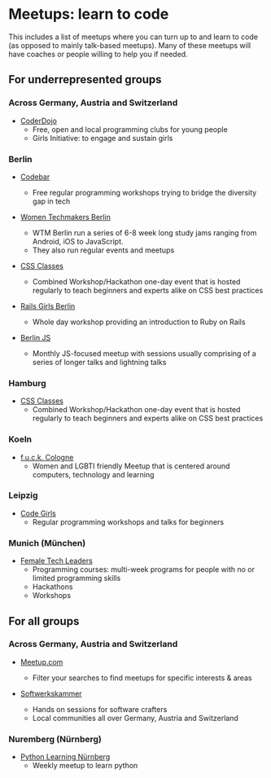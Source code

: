 # Meetups: learn to code

This includes a list of meetups where you can turn up to and learn to code (as opposed to mainly talk-based meetups). Many of these meetups will have coaches or people willing to help you if needed.

## For underrepresented groups

### Across Germany, Austria and Switzerland

- [CoderDojo](https://coderdojo.com/)
  - Free, open and local programming clubs for young people
  - Girls Initiative: to engage and sustain girls

### Berlin

- [Codebar](https://codebar.io/berlin)

  - Free regular programming workshops trying to bridge the diversity gap in tech

- [Women Techmakers Berlin](http://wtmberlin.com/)

  - WTM Berlin run a series of 6-8 week long study jams ranging from Android, iOS to JavaScript.
  - They also run regular events and meetups

- [CSS Classes](https://cssclass.es/)

  - Combined Workshop/Hackathon one-day event that is hosted regularly to teach beginners and experts alike on CSS best practices

- [Rails Girls Berlin](http://railsgirlsberlin.de/)

  - Whole day workshop providing an introduction to Ruby on Rails

- [Berlin JS](https://berlinjs.org/)
  - Monthly JS-focused meetup with sessions usually comprising of a series of longer talks and lightning talks

### Hamburg

- [CSS Classes](https://cssclass.es/)
  - Combined Workshop/Hackathon one-day event that is hosted regularly to teach beginners and experts alike on CSS best practices

### Koeln

- [f.u.c.k. Cologne](https://twitter.com/fuck_cologne)
  - Women and LGBTI friendly Meetup that is centered around computers, technology and learning

### Leipzig

- [Code Girls](https://codegirls.de/)
  - Regular programming workshops and talks for beginners

### Munich (München)

- [Female Tech Leaders](https://www.femaletechleaders.org/)
  - Programming courses: multi-week programs for people with no or limited programming skills
  - Hackathons
  - Workshops

## For all groups

### Across Germany, Austria and Switzerland

- [Meetup.com](http://meetup.com/)

  - Filter your searches to find meetups for specific interests & areas

- [Softwerkskammer](https://www.softwerkskammer.org/)
  - Hands on sessions for software crafters
  - Local communities all over Germany, Austria and Switzerland

### Nuremberg (Nürnberg)

- [Python Learning Nürnberg](https://www.meetup.com/de-DE/Python-Learning-Nurnberg/)
  - Weekly meetup to learn python
